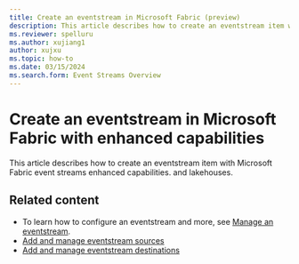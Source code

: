 ```yaml
---
title: Create an eventstream in Microsoft Fabric (preview)
description: This article describes how to create an eventstream item with Microsoft Fabric event streams enhanced capabilities.
ms.reviewer: spelluru
ms.author: xujiang1
author: xujxu
ms.topic: how-to
ms.date: 03/15/2024
ms.search.form: Event Streams Overview
---
```


# Create an eventstream in Microsoft Fabric with enhanced capabilities
This article describes how to create an eventstream item with Microsoft Fabric event streams enhanced capabilities. and lakehouses.


## Related content

- To learn how to configure an eventstream and more, see [Manage an eventstream](manage-eventstream.md).
- [Add and manage eventstream sources](./add-manage-eventstream-sources.md)
- [Add and manage eventstream destinations](./add-manage-eventstream-destinations.md)
